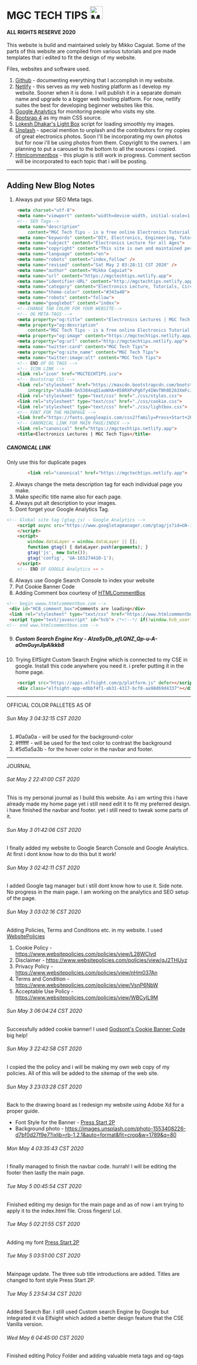
# MGC TECH TIPS <img src="https://mgctechtips.netlify.app/images/LOGO%20WITH%20BACKGROUND/LOGO-BG.png" alt="MGC TECH TIPS LOGO" height="35">
#### ALL RIGHTS RESERVE 2020

This website is build and maintained solely by Mikko Caguiat.
Some of the parts of this website are compiled from various tutorials and pre made templates
that i edited to fit the design of my website.

Files, websites and software used.
1. [Github](https://github.com/) - documenting everything that I accomplish in my website.
2. [Netlify](https://netlify.com/) - this serves as my web hosting platform as I develop my website. Sooner when it is done. I will publish it in a separate domain name and upgrade to a bigger web hosting platform. For now, netlify suites the best for developing beginner websites like this.
3. [Google Analytics](https://analytics.google.com/analytics/web/) for monitoring people who visits my site.
4. [Bootsrap 4](https://getbootstrap.com/) as my main CSS source.
5. [Lokesh Dhakar's Light Box](https://lokeshdhakar.com/projects/lightbox2/) script for loading smoothly my images. 
6. [Unplash](https://unsplash.com/) - special mention to unplash and the contributors for my copies of great electronics photos. Soon I'll be incorporating my own photos but for now i'll be using photos from them. Copyright to the owners. I am planning to put a carousel to the bottom to all the sources i copied. 
7. [Htmlcommentbox](www.htmlcommentbox.com) - this plugin is still work in progress. Comment section will be incorporated to each topic that i will be posting. 

---

## Adding New Blog Notes
1. Always put your SEO Meta tags.
    <br/>
```html
    <meta charset="utf-8">
	<meta name="viewport" content="width=device-width, initial-scale=1, shrink-to-fit=no">
	<!-- SEO Tags-->
	<meta name="description"
		content="MGC Tech Tips - is a free online Electronics Tutorial Resource for beginners, hobbyist and students who want to pursue a field in Electronics. This site is a collection of all the note-lectures, circuits and electronic projects that i compiled here in MGC Tech Tips site.">
	<meta name="keywords" content="DIY, Electronics, Engineering, Tutorial">
	<meta name="subject" content="Electronics Lecture for all Ages">
	<meta name="copyright" content="This site is own and maintained personally by MGC Tech Tips Groups">
	<meta name="language" content="en">
	<meta name="robots" content="index,follow" />
	<meta name="revised" content="Sat May 2 03:28:11 CST 2020" />
	<meta name="author" content="Mikko Caguiat">
	<meta name="url" content="https://mgctechtips.netlify.app">
	<meta name="identifier-URL" content="http://mgctechtips.netlify.app">
	<meta name="category" content="Electronics Lecture, Tutorials, Circuits, and DIY Projects">
	<meta name="theme-color" content="#343a40">
	<meta name="robots" content="follow">
	<meta name="googlebot" content="index">
	<!--CHANGE TAB COLOR FOR YOUR WEBSITE-->
	<!-- OG META-TAGS -->
	<meta property="og:title" content="Electronics Lectures | MGC Tech Tips">
	<meta property="og:description"
		content="MGC Tech Tips - is a free online Electronics Tutorial Resource for beginners, hobbyist and students who want to pursue a field in Electronics. This site is a collection of all the note-lectures, circuits and electronic projects that i compiled here in MGC Tech Tips site.">
	<meta property="og:image" content="https://mgctechtips.netlify.app/images/arduino-2.jpg">
	<meta property="og:url" content="http://mgctechtips.netlify.app">
	<meta name="twitter:card" content="MGC Tech Tips">
	<meta property="og:site_name" content="MGC Tech Tips">
	<meta name="twitter:image:alt" content="MGC Tech Tips">
	<!-- END OF OG TAGS -->
	<!-- ICON LINK -->
	<link rel="icon" href="MGCTECHTIPS.ico">
	<!-- Bootstrap CSS -->
	<link rel="stylesheet" href="https://maxcdn.bootstrapcdn.com/bootstrap/4.0.0/css/bootstrap.min.css"
		integrity="sha384-Gn5384xqQ1aoWXA+058RXPxPg6fy4IWvTNh0E263XmFcJlSAwiGgFAW/dAiS6JXm" crossorigin="anonymous">
	<link rel="stylesheet" type="text/css" href="./css/styles.css">
	<link rel="stylesheet" type="text/css" href="./css/cookie.css">
	<link rel="stylesheet" type="text/css" href="./css/lightbox.css">
	<!-- FONT FOR THE MAINPAGE -->
	<link href="https://fonts.googleapis.com/css2?family=Press+Start+2P&display=swap" rel="stylesheet">
	<!-- CANONICAL LINK FOR MAIN PAGE/INDEX -->
	<link rel="canonical" href="https://mgctechtips.netlify.app">
	<title>Electronics Lectures | MGC Tech Tips</title>
```
##### CANONICAL LINK
Only use this for duplicate pages
```html
        <link rel="canonical" href="https://mgctechtips.netlify.app">
```
2. Always change the meta description tag for each individual page you make.
3. Make specific title name also for each page.
4. Always put alt description to your images.
5. Dont forget your Google Analytics Tag.
```html
<!-- Global site tag (gtag.js) - Google Analytics -->
    <script async src="https://www.googletagmanager.com/gtag/js?id=UA-165274410-1">
    </script>
    <script>
        window.dataLayer = window.dataLayer || [];
        function gtag() { dataLayer.push(arguments); }
        gtag('js', new Date());
        gtag('config', 'UA-165274410-1');
    </script>
    <!-- END OF GOOGLE Analytics -- >
```
6. Always use Google Search Console to index your website
7. Put Cookie Banner Code
8. Adding Comment box courtesy of [HTMLCommentBox](https://htmlcommentbox.com)
```html
<!-- begin wwww.htmlcommentbox.com -->
 <div id="HCB_comment_box">Comments are loading</div>
 <link rel="stylesheet" type="text/css" href="https://www.htmlcommentbox.com/static/skins/bootstrap/twitter-bootstrap.css?v=0" />
 <script type="text/javascript" id="hcb"> /*<!--*/ if(!window.hcb_user){hcb_user={};} (function(){var s=document.createElement("script"), l=hcb_user.PAGE || (""+window.location).replace(/'/g,"%27"), h="https://www.htmlcommentbox.com";s.setAttribute("type","text/javascript");s.setAttribute("src", h+"/jread?page="+encodeURIComponent(l).replace("+","%2B")+"&mod=%241%24wq1rdBcg%24MGX2LNpj9xMWU7Iek3F5u1"+"&opts=16862&num=10&ts=1588595790867");if (typeof s!="undefined") document.getElementsByTagName("head")[0].appendChild(s);})(); /*-->*/ </script>
<!-- end www.htmlcommentbox.com -->
```
9. ##### Custom Search Engine Key - AIzaSyDb_pfLQNZ_Qp-u-A-aOmGuyrJlpAIkkb8
10. Trying ElfSight Custom Search Engine which is connected to my CSE in google.
    Install this code anywhere you need it. i prefer putting it in the home page. 
```html
    <script src="https://apps.elfsight.com/p/platform.js" defer></script>
    <div class="elfsight-app-edbbf4f1-ab31-4317-bcf8-aa98d69d4337"></div>
```
<hr/>
OFFICIAL COLOR PALLETES AS OF <br/>

###### Sun May 3 04:32:15 CST 2020

1. #0a0a0a - will be used for the background-color
2. #ffffff -  will be used for the text color to contrast the background
3. #5d5a5a3b - for the hover color in the navbar and footer.<!--EDITING THIS SOON IF NOT GOOD FOR THE DESIGN-->
 
---
JOURNAL

###### Sat May 2 22:41:00 CST 2020

This is my personal journal as I build this website. As i am 
wrting this i have already made my home page yet i still need edit it to fit my preferred design. i have finished the navbar and footer. yet i still need to tweak some parts of it.

###### Sun May 3 01:42:06 CST 2020
I finally added my website to Google Search Console and Google Analytics. At first i dont know how to do this but it work!


###### Sun May 3 02:42:11 CST 2020
I added Google tag manager but i still dont know how to use it.
Side note. No progress in the main page. I am working on the analytics and SEO setup of the page.

###### Sun May 3 03:02:16 CST 2020
Adding Policies, Terms and Conditions etc. in my website. I used [WebsitePolicies](https://www.websitepolicies.com/)
1. Cookie Policy - https://www.websitepolicies.com/policies/view/L28WClvd
2. Disclaimer - https://www.websitepolicies.com/policies/view/qJ2THUyz
3. Privacy Policy - https://www.websitepolicies.com/policies/view/nHm037An
4. Terms and Condition - https://www.websitepolicies.com/policies/view/VsnP6NbW
5. Acceptable Use Policy - https://www.websitepolicies.com/policies/view/WBCyIL9M

###### Sun May 3 06:04:24 CST 2020
Successfully added cookie banner!
I used [Godsont's Cookie Banner Code](https://github.com/Godsont/Cookie-Consent-Banner) big help!

###### Sun May 3 22:42:58 CST 2020
I copied the the policy and i will be making my own web copy of my policies.
All of this will be added to the sitemap of the web site.

###### Sun May 3 23:03:28 CST 2020
Back to the drawing board as I redesign my website using Adobe Xd for a proper guide.
* Font Style for the Banner - [Press Start 2P](https://fonts.google.com/specimen/Press+Start+2P?query=code)
* Background photo - https://images.unsplash.com/photo-1553408226-d7bf0d27f9e7?ixlib=rb-1.2.1&auto=format&fit=crop&w=1789&q=80

###### Mon May 4 03:35:43 CST 2020
I finally managed to finish the navbar code. hurrah! I will be editing the footer then lastly the main page.

###### Tue May 5 00:45:54 CST 2020
Finished editing my design for the main page and as of now i am trying to apply it to the index.html file. Cross fingers! Lol.

###### Tue May 5 02:21:55 CST 2020
Adding my font [Press Start 2P](https://fonts.google.com/specimen/Press+Start+2P?query=code&selection.family=Press+Start+2P)

###### Tue May 5 03:51:00 CST 2020
Mainpage update. The three sub title introductions are added. Titles are changed to font style Press Start 2P.

###### Tue May 5 23:54:34 CST 2020
Added Search Bar. I still used Custom search Engine by Google but integrated it via Elfsight which added a better design feature that the CSE Vanilla version.

###### Wed May 6 04:45:00 CST 2020
Finished editing Policy Folder and adding valuable meta tags and og-tags






  


